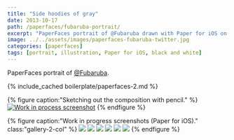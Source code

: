 ```yaml
---
title: "Side hoodies of gray"
date: 2013-10-17
path: /paperfaces/fubaruba-portrait/
excerpt: "PaperFaces portrait of @Fubaruba drawn with Paper for iOS on an iPad."
image: ../../assets/images/paperfaces-fubaruba-twitter.jpg
categories: [paperfaces]
tags: [portrait, illustration, Paper for iOS, black and white]
---
```


PaperFaces portrait of [@Fubaruba](https://twitter.com/Fubaruba).

{% include_cached boilerplate/paperfaces-2.md %}

{% figure caption:"Sketching out the composition with pencil." %}
[![Work in process screenshot](../../assets/images/paperfaces-fubaruba-process-1-750.jpg)](../../assets/images/paperfaces-fubaruba-process-1-lg.jpg)
{% endfigure %}

{% figure caption:"Work in progress screenshots (Paper for iOS)." class:"gallery-2-col" %}
[![](../../assets/images/paperfaces-fubaruba-process-2-600.jpg)](../../assets/images/paperfaces-fubaruba-process-2-lg.jpg)
[![](../../assets/images/paperfaces-fubaruba-process-3-600.jpg)](../../assets/images/paperfaces-fubaruba-process-3-lg.jpg)
[![](../../assets/images/paperfaces-fubaruba-process-4-600.jpg)](../../assets/images/paperfaces-fubaruba-process-4-lg.jpg)
[![](../../assets/images/paperfaces-fubaruba-process-5-600.jpg)](../../assets/images/paperfaces-fubaruba-process-5-lg.jpg)
[![](../../assets/images/paperfaces-fubaruba-process-6-600.jpg)](../../assets/images/paperfaces-fubaruba-process-6-lg.jpg)
[![](../../assets/images/paperfaces-fubaruba-process-7-600.jpg)](../../assets/images/paperfaces-fubaruba-process-7-lg.jpg)
{% endfigure %}
